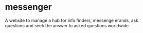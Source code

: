 # messenger
A website to manage a hub for info finders, messenge erands, ask questions and seek the answer to asked questions worldwide.
